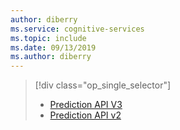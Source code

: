 ```yaml
---
author: diberry
ms.service: cognitive-services
ms.topic: include
ms.date: 09/13/2019
ms.author: diberry
---
```


> [!div class="op_single_selector"]
> - [Prediction API V3](../sdk-cshar-quickstart-query-prediction-endpoint-v3.md)
> - [Prediction API v2](../sdk-cshar-quickstart-query-prediction-endpoint.md)

